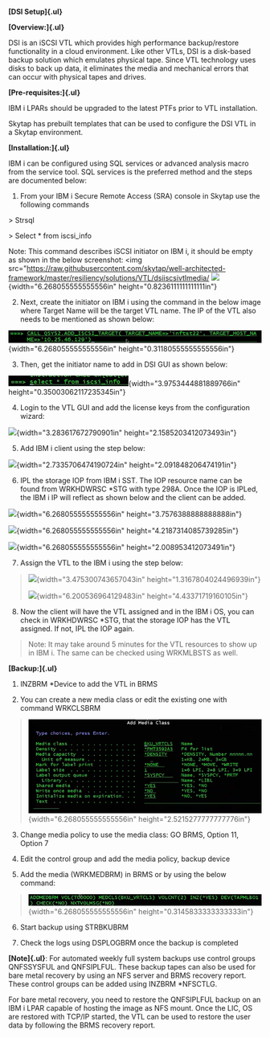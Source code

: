 **[DSI Setup]{.ul}**

**[Overview:]{.ul}**

DSI is an iSCSI VTL which provides high performance backup/restore
functionality in a cloud environment. Like other VTLs, DSI is a
disk-based backup solution which emulates physical tape. Since VTL
technology uses disks to back up data, it eliminates the media and
mechanical errors that can occur with physical tapes and drives.

**[Pre-requisites:]{.ul}**

IBM i LPARs should be upgraded to the latest PTFs prior to VTL
installation.

Skytap has prebuilt templates that can be used to configure the DSI VTL
in a Skytap environment.

**[Installation:]{.ul}**

IBM i can be configured using SQL services or advanced analysis macro
from the service tool. SQL services is the preferred method and the
steps are documented below:

1.  From your IBM i Secure Remote Access (SRA) console in Skytap use the
    following commands

\> Strsql

\> Select \* from iscsi_info

Note: This command describes iSCSI initiator on IBM i, it should be
empty as shown in the below screenshot:
<img src="https://raw.githubusercontent.com/skytap/well-architected-framework/master/resiliency/solutions/VTL/dsiiscsivtlmedia/
<img src="https://raw.githubusercontent.com/skytap/well-architected-framework/master/resiliency/solutions/VTL/dsiiscsivtlmedia/image1.png">{width="6.268055555555556in"
height="0.8236111111111111in"}

2.  Next, create the initiator on IBM i using the command in the below
    image where Target Name will be the target VTL name. The IP of the
    VTL also needs to be mentioned as shown below:

<img src="https://raw.githubusercontent.com/skytap/well-architected-framework/master/resiliency/solutions/VTL/dsiiscsivtlmedia/image2.png">{width="6.268055555555556in"
height="0.31180555555555556in"}

3.  Then, get the initiator name to add in DSI GUI as shown below:

<img src="https://raw.githubusercontent.com/skytap/well-architected-framework/master/resiliency/solutions/VTL/dsiiscsivtlmedia/image3.png">{width="3.9753444881889766in"
height="0.35003062117235345in"}

4.  Login to the VTL GUI and add the license keys from the configuration
    wizard:

<img src="https://raw.githubusercontent.com/skytap/well-architected-framework/master/resiliency/solutions/VTL/dsiiscsivtlmedia/image4.png">{width="3.283617672790901in"
height="2.1585203412073493in"}

5.  Add IBM i client using the step below:

<img src="https://raw.githubusercontent.com/skytap/well-architected-framework/master/resiliency/solutions/VTL/dsiiscsivtlmedia/image5.png">{width="2.7335706474190724in"
height="2.091848206474191in"}

6.  IPL the storage IOP from IBM i SST. The IOP resource name can be
    found from WRKHDWRSC \*STG with type 298A. Once the IOP is IPLed,
    the IBM i IP will reflect as shown below and the client can be
    added.

<img src="https://raw.githubusercontent.com/skytap/well-architected-framework/master/resiliency/solutions/VTL/dsiiscsivtlmedia/image6.png">{width="6.268055555555556in"
height="3.7576388888888888in"}

<img src="https://raw.githubusercontent.com/skytap/well-architected-framework/master/resiliency/solutions/VTL/dsiiscsivtlmedia/image7.png">{width="6.268055555555556in"
height="4.2187314085739285in"}

<img src="https://raw.githubusercontent.com/skytap/well-architected-framework/master/resiliency/solutions/VTL/dsiiscsivtlmedia/image8.png">{width="6.268055555555556in"
height="2.008953412073491in"}

7.  Assign the VTL to the IBM i using the step below:

> <img src="https://raw.githubusercontent.com/skytap/well-architected-framework/master/resiliency/solutions/VTL/dsiiscsivtlmedia/image9.png">{width="3.475300743657043in"
> height="1.3167804024496939in"}
>
> <img src="https://raw.githubusercontent.com/skytap/well-architected-framework/master/resiliency/solutions/VTL/dsiiscsivtlmedia/image10.png">{width="6.200536964129483in"
> height="4.43371719160105in"}

8.  Now the client will have the VTL assigned and in the IBM i OS, you
    can check in WRKHDWRSC \*STG, that the storage IOP has the VTL
    assigned. If not, IPL the IOP again.

> Note: It may take around 5 minutes for the VTL resources to show up in
> IBM i. The same can be checked using WRKMLBSTS as well.

**[Backup:]{.ul}**

1.  INZBRM \*Device to add the VTL in BRMS

2.  You can create a new media class or edit the existing one with
    command WRKCLSBRM

> <img src="https://raw.githubusercontent.com/skytap/well-architected-framework/master/resiliency/solutions/VTL/dsiiscsivtlmedia/image11.png">{width="6.268055555555556in"
> height="2.5215277777777776in"}

3.  Change media policy to use the media class: GO BRMS, Option 11,
    Option 7

4.  Edit the control group and add the media policy, backup device

5.  Add the media (WRKMEDBRM) in BRMS or by using the below command:

> <img src="https://raw.githubusercontent.com/skytap/well-architected-framework/master/resiliency/solutions/VTL/dsiiscsivtlmedia/image12.png">{width="6.268055555555556in"
> height="0.3145833333333333in"}

6.  Start backup using STRBKUBRM

7.  Check the logs using DSPLOGBRM once the backup is completed

**[Note]{.ul}**: For automated weekly full system backups use control
groups QNFSSYSFUL and QNFSIPLFUL. These backup tapes can also be used
for bare metal recovery by using an NFS server and BRMS recovery report.
These control groups can be added using INZBRM \*NFSCTLG.

For bare metal recovery, you need to restore the QNFSIPLFUL backup on an
IBM i LPAR capable of hosting the image as NFS mount. Once the LIC, OS
are restored with TCP/IP started, the VTL can be used to restore the
user data by following the BRMS recovery report.
